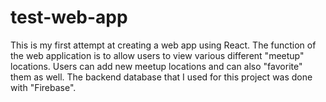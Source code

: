 # test-web-app
This is my first attempt at creating a web app using React. The function of the web application is to allow users to view various different "meetup" locations. Users can add new meetup locations and can also "favorite" them as well. The backend database that I used for this project was done with "Firebase".
